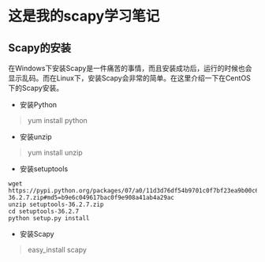 # 这是我的scapy学习笔记

## Scapy的安装

在Windows下安装Scapy是一件痛苦的事情，而且安装成功后，运行的时候也会显示乱码。而在Linux下，安装Scapy会非常的简单。在这里介绍一下在CentOS下的Scapy安装。

+ 安装Python
> yum install python
+ 安装unzip
> yum install unzip
+ 安装setuptools
```
wget https://pypi.python.org/packages/07/a0/11d3d76df54b9701c0f7bf23ea9b00c61c5e14eb7962bb29aed866a5844e/setuptools-36.2.7.zip#md5=b9e6c049617bac0f9e908a41ab4a29ac
unzip setuptools-36.2.7.zip 
cd setuptools-36.2.7
python setup.py install
```
+ 安装Scapy
> easy_install scapy